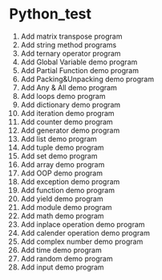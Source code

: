 # Python_test
1. Add matrix transpose program
2. Add string method programs
3. Add ternary operator program
4. Add Global Variable demo program
5. Add Partial Function demo program
6. Add Packing&Unpacking demo program
7. Add Any & All demo program
8. Add loops demo program
9. Add dictionary demo program
10. Add iteration demo program
11. Add counter demo program
12. Add generator demo program
13. Add list demo program
14. Add tuple demo program
15. Add set demo program
16. Add array demo program
17. Add OOP demo program
18. Add exception demo program
19. Add function demo program
20. Add yield demo program
21. Add module demo program 
22. Add math demo program 
23. Add inplace operation demo program 
24. Add calender operation demo program
25. Add complex number demo program
26. Add time demo program
27. Add random demo program
28. Add input demo program
